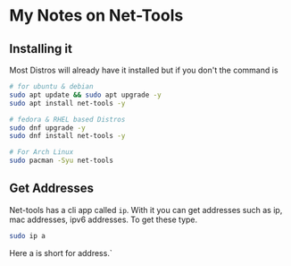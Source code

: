 # My Notes on Net-Tools

## Installing it
Most Distros will already have it installed but if you don't the command is
```bash
# for ubuntu & debian
sudo apt update && sudo apt upgrade -y
sudo apt install net-tools -y

# fedora & RHEL based Distros
sudo dnf upgrade -y
sudo dnf install net-tools -y

# For Arch Linux
sudo pacman -Syu net-tools
```

## Get Addresses
Net-tools has a cli app called `ip`. With it you can get addresses such as ip, mac addresses, ipv6 addresses. To get these type.
```bash
sudo ip a
```
Here a is short for address.`
